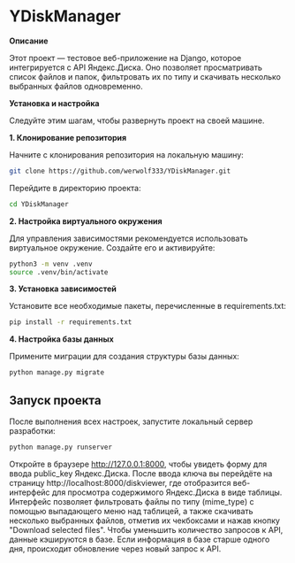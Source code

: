 # YDiskManager
**Описание**

Этот проект — тестовое веб-приложение на Django, которое интегрируется с API Яндекс.Диска. Оно позволяет просматривать список файлов и папок, фильтровать их по типу и скачивать несколько выбранных файлов одновременно.

**Установка и настройка**

Следуйте этим шагам, чтобы развернуть проект на своей машине.

**1. Клонирование репозитория**

Начните с клонирования репозитория на локальную машину:

```bash
git clone https://github.com/werwolf333/YDiskManager.git
```
Перейдите в директорию проекта:

```bash
cd YDiskManager
```
**2. Настройка виртуального окружения**

Для управления зависимостями рекомендуется использовать виртуальное окружение. Создайте его и активируйте:

```bash
python3 -m venv .venv
source .venv/bin/activate
```
**3. Установка зависимостей**

Установите все необходимые пакеты, перечисленные в requirements.txt:


```bash
pip install -r requirements.txt
```
**4. Настройка базы данных**

Примените миграции для создания структуры базы данных:


```bash
python manage.py migrate
```

## Запуск проекта

После выполнения всех настроек, запустите локальный сервер разработки:



```bash
python manage.py runserver
```
Откройте в браузере http://127.0.0.1:8000, чтобы увидеть форму для ввода public_key Яндекс.Диска. После ввода ключа вы перейдёте на страницу http://localhost:8000/diskviewer, где отобразится веб-интерфейс для просмотра содержимого Яндекс.Диска в виде таблицы. Интерфейс позволяет фильтровать файлы по типу (mime_type) с помощью выпадающего меню над таблицей, а также скачивать несколько выбранных файлов, отметив их чекбоксами и нажав кнопку "Download selected files". Чтобы уменьшить количество запросов к API, данные кэшируются в базе. Если информация в базе старше одного дня, происходит обновление через новый запрос к API.